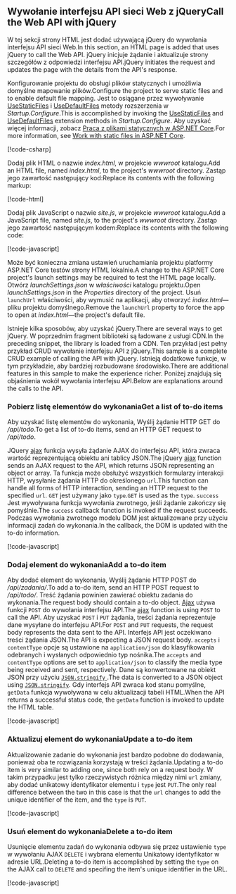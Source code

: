 ## <a name="call-the-web-api-with-jquery"></a><span data-ttu-id="ebafd-101">Wywołanie interfejsu API sieci Web z jQuery</span><span class="sxs-lookup"><span data-stu-id="ebafd-101">Call the Web API with jQuery</span></span>

<span data-ttu-id="ebafd-102">W tej sekcji strony HTML jest dodać używającą jQuery do wywołania interfejsu API sieci Web.</span><span class="sxs-lookup"><span data-stu-id="ebafd-102">In this section, an HTML page is added that uses jQuery to call the Web API.</span></span> <span data-ttu-id="ebafd-103">jQuery inicjuje żądanie i aktualizuje strony szczegółów z odpowiedzi interfejsu API.</span><span class="sxs-lookup"><span data-stu-id="ebafd-103">jQuery initiates the request and updates the page with the details from the API's response.</span></span>

<span data-ttu-id="ebafd-104">Konfigurowanie projektu do obsługi plików statycznych i umożliwia domyślne mapowanie plików.</span><span class="sxs-lookup"><span data-stu-id="ebafd-104">Configure the project to serve static files and to enable default file mapping.</span></span> <span data-ttu-id="ebafd-105">Jest to osiągane przez wywoływanie [UseStaticFiles](/dotnet/api/microsoft.aspnetcore.builder.staticfileextensions.usestaticfiles#Microsoft_AspNetCore_Builder_StaticFileExtensions_UseStaticFiles_Microsoft_AspNetCore_Builder_IApplicationBuilder_) i [UseDefaultFiles](/dotnet/api/microsoft.aspnetcore.builder.defaultfilesextensions.usedefaultfiles#Microsoft_AspNetCore_Builder_DefaultFilesExtensions_UseDefaultFiles_Microsoft_AspNetCore_Builder_IApplicationBuilder_) metody rozszerzenia w *Startup.Configure*.</span><span class="sxs-lookup"><span data-stu-id="ebafd-105">This is accomplished by invoking the [UseStaticFiles](/dotnet/api/microsoft.aspnetcore.builder.staticfileextensions.usestaticfiles#Microsoft_AspNetCore_Builder_StaticFileExtensions_UseStaticFiles_Microsoft_AspNetCore_Builder_IApplicationBuilder_) and [UseDefaultFiles](/dotnet/api/microsoft.aspnetcore.builder.defaultfilesextensions.usedefaultfiles#Microsoft_AspNetCore_Builder_DefaultFilesExtensions_UseDefaultFiles_Microsoft_AspNetCore_Builder_IApplicationBuilder_) extension methods in *Startup.Configure*.</span></span> <span data-ttu-id="ebafd-106">Aby uzyskać więcej informacji, zobacz [Praca z plikami statycznych w ASP.NET Core](xref:fundamentals/static-files).</span><span class="sxs-lookup"><span data-stu-id="ebafd-106">For more information, see [Work with static files in ASP.NET Core](xref:fundamentals/static-files).</span></span>

[!code-csharp[](../../tutorials/first-web-api/samples/2.0/TodoApi/Startup2.cs?name=snippet_Configure&highlight=3-4)]

<span data-ttu-id="ebafd-107">Dodaj plik HTML o nazwie *index.html*, w projekcie *wwwroot* katalogu.</span><span class="sxs-lookup"><span data-stu-id="ebafd-107">Add an HTML file, named *index.html*, to the project's *wwwroot* directory.</span></span> <span data-ttu-id="ebafd-108">Zastąp jego zawartość następujący kod:</span><span class="sxs-lookup"><span data-stu-id="ebafd-108">Replace its contents with the following markup:</span></span>

[!code-html[](../../tutorials/first-web-api/samples/2.0/TodoApi/wwwroot/index.html)]

<span data-ttu-id="ebafd-109">Dodaj plik JavaScript o nazwie *site.js*, w projekcie *wwwroot* katalogu.</span><span class="sxs-lookup"><span data-stu-id="ebafd-109">Add a JavaScript file, named *site.js*, to the project's *wwwroot* directory.</span></span> <span data-ttu-id="ebafd-110">Zastąp jego zawartość następującym kodem:</span><span class="sxs-lookup"><span data-stu-id="ebafd-110">Replace its contents with the following code:</span></span>

[!code-javascript[](../../tutorials/first-web-api/samples/2.0/TodoApi/wwwroot/site.js?name=snippet_SiteJs)]

<span data-ttu-id="ebafd-111">Może być konieczna zmiana ustawień uruchamiania projektu platformy ASP.NET Core testów strony HTML lokalnie.</span><span class="sxs-lookup"><span data-stu-id="ebafd-111">A change to the ASP.NET Core project's launch settings may be required to test the HTML page locally.</span></span> <span data-ttu-id="ebafd-112">Otwórz *launchSettings.json* w *właściwości* katalogu projektu.</span><span class="sxs-lookup"><span data-stu-id="ebafd-112">Open *launchSettings.json* in the *Properties* directory of the project.</span></span> <span data-ttu-id="ebafd-113">Usuń `launchUrl` właściwości, aby wymusić na aplikacji, aby otworzyć *index.html*&mdash;pliku projektu domyślnego.</span><span class="sxs-lookup"><span data-stu-id="ebafd-113">Remove the `launchUrl` property to force the app to open at *index.html*&mdash;the project's default file.</span></span>

<span data-ttu-id="ebafd-114">Istnieje kilka sposobów, aby uzyskać jQuery.</span><span class="sxs-lookup"><span data-stu-id="ebafd-114">There are several ways to get jQuery.</span></span> <span data-ttu-id="ebafd-115">W poprzednim fragment biblioteki są ładowane z usługi CDN.</span><span class="sxs-lookup"><span data-stu-id="ebafd-115">In the preceding snippet, the library is loaded from a CDN.</span></span> <span data-ttu-id="ebafd-116">Ten przykład jest pełny przykład CRUD wywołanie interfejsu API z jQuery.</span><span class="sxs-lookup"><span data-stu-id="ebafd-116">This sample is a complete CRUD example of calling the API with jQuery.</span></span> <span data-ttu-id="ebafd-117">Istnieją dodatkowe funkcje, w tym przykładzie, aby bardziej rozbudowane środowisko.</span><span class="sxs-lookup"><span data-stu-id="ebafd-117">There are additional features in this sample to make the experience richer.</span></span> <span data-ttu-id="ebafd-118">Poniżej znajdują się objaśnienia wokół wywołania interfejsu API.</span><span class="sxs-lookup"><span data-stu-id="ebafd-118">Below are explanations around the calls to the API.</span></span>

### <a name="get-a-list-of-to-do-items"></a><span data-ttu-id="ebafd-119">Pobierz listę elementów do wykonania</span><span class="sxs-lookup"><span data-stu-id="ebafd-119">Get a list of to-do items</span></span>

<span data-ttu-id="ebafd-120">Aby uzyskać listę elementów do wykonania, Wyślij żądanie HTTP GET do */api/todo*.</span><span class="sxs-lookup"><span data-stu-id="ebafd-120">To get a list of to-do items, send an HTTP GET request to */api/todo*.</span></span>

<span data-ttu-id="ebafd-121">JQuery [ajax](https://api.jquery.com/jquery.ajax/) funkcja wysyła żądanie AJAX do interfejsu API, która zwraca wartość reprezentującą obiektu ani tablicy JSON.</span><span class="sxs-lookup"><span data-stu-id="ebafd-121">The jQuery [ajax](https://api.jquery.com/jquery.ajax/) function sends an AJAX request to the API, which returns JSON representing an object or array.</span></span> <span data-ttu-id="ebafd-122">Ta funkcja może obsłużyć wszystkich formularzy interakcji HTTP, wysyłanie żądania HTTP do określonego `url`.</span><span class="sxs-lookup"><span data-stu-id="ebafd-122">This function can handle all forms of HTTP interaction, sending an HTTP request to the specified `url`.</span></span> <span data-ttu-id="ebafd-123">`GET` jest używany jako `type`.</span><span class="sxs-lookup"><span data-stu-id="ebafd-123">`GET` is used as the `type`.</span></span> <span data-ttu-id="ebafd-124">`success` Jest wywoływana funkcja wywołania zwrotnego, jeśli żądanie zakończy się pomyślnie.</span><span class="sxs-lookup"><span data-stu-id="ebafd-124">The `success` callback function is invoked if the request succeeds.</span></span> <span data-ttu-id="ebafd-125">Podczas wywołania zwrotnego modelu DOM jest aktualizowane przy użyciu informacji zadań do wykonania.</span><span class="sxs-lookup"><span data-stu-id="ebafd-125">In the callback, the DOM is updated with the to-do information.</span></span>

[!code-javascript[](../../tutorials/first-web-api/samples/2.0/TodoApi/wwwroot/site.js?name=snippet_GetData)]

### <a name="add-a-to-do-item"></a><span data-ttu-id="ebafd-126">Dodaj element do wykonania</span><span class="sxs-lookup"><span data-stu-id="ebafd-126">Add a to-do item</span></span>

<span data-ttu-id="ebafd-127">Aby dodać element do wykonania, Wyślij żądanie HTTP POST do */api/zadania/*.</span><span class="sxs-lookup"><span data-stu-id="ebafd-127">To add a to-do item, send an HTTP POST request to */api/todo/*.</span></span> <span data-ttu-id="ebafd-128">Treść żądania powinien zawierać obiektu zadania do wykonania.</span><span class="sxs-lookup"><span data-stu-id="ebafd-128">The request body should contain a to-do object.</span></span> <span data-ttu-id="ebafd-129">[Ajax](https://api.jquery.com/jquery.ajax/) używa funkcji `POST` do wywołania interfejsu API.</span><span class="sxs-lookup"><span data-stu-id="ebafd-129">The [ajax](https://api.jquery.com/jquery.ajax/) function is using `POST` to call the API.</span></span> <span data-ttu-id="ebafd-130">Aby uzyskać `POST` i `PUT` żądania, treści żądania reprezentuje dane wysyłane do interfejsu API.</span><span class="sxs-lookup"><span data-stu-id="ebafd-130">For `POST` and `PUT` requests, the request body represents the data sent to the API.</span></span> <span data-ttu-id="ebafd-131">Interfejs API jest oczekiwano treści żądania JSON.</span><span class="sxs-lookup"><span data-stu-id="ebafd-131">The API is expecting a JSON request body.</span></span> <span data-ttu-id="ebafd-132">`accepts` i `contentType` opcje są ustawione na `application/json` do klasyfikowania odebranych i wysłanych odpowiednio typ nośnika.</span><span class="sxs-lookup"><span data-stu-id="ebafd-132">The `accepts` and `contentType` options are set to `application/json` to classify the media type being received and sent, respectively.</span></span> <span data-ttu-id="ebafd-133">Dane są konwertowane na obiekt JSON przy użyciu [ `JSON.stringify` ](https://developer.mozilla.org/docs/Web/JavaScript/Reference/Global_Objects/JSON/stringify).</span><span class="sxs-lookup"><span data-stu-id="ebafd-133">The data is converted to a JSON object using [`JSON.stringify`](https://developer.mozilla.org/docs/Web/JavaScript/Reference/Global_Objects/JSON/stringify).</span></span> <span data-ttu-id="ebafd-134">Gdy interfejs API zwraca kod stanu pomyślne, `getData` funkcja wywoływana w celu aktualizacji tabeli HTML.</span><span class="sxs-lookup"><span data-stu-id="ebafd-134">When the API returns a successful status code, the `getData` function is invoked to update the HTML table.</span></span>

[!code-javascript[](../../tutorials/first-web-api/samples/2.0/TodoApi/wwwroot/site.js?name=snippet_AddItem)]

### <a name="update-a-to-do-item"></a><span data-ttu-id="ebafd-135">Aktualizuj element do wykonania</span><span class="sxs-lookup"><span data-stu-id="ebafd-135">Update a to-do item</span></span>

<span data-ttu-id="ebafd-136">Aktualizowanie zadanie do wykonania jest bardzo podobne do dodawania, ponieważ oba te rozwiązania korzystają w treści żądania.</span><span class="sxs-lookup"><span data-stu-id="ebafd-136">Updating a to-do item is very similar to adding one, since both rely on a request body.</span></span> <span data-ttu-id="ebafd-137">W takim przypadku jest tylko rzeczywistych różnica między nimi `url` zmiany, aby dodać unikatowy identyfikator elementu i `type` jest `PUT`.</span><span class="sxs-lookup"><span data-stu-id="ebafd-137">The only real difference between the two in this case is that the `url` changes to add the unique identifier of the item, and the `type` is `PUT`.</span></span>

[!code-javascript[](../../tutorials/first-web-api/samples/2.0/TodoApi/wwwroot/site.js?name=snippet_AjaxPut)]

### <a name="delete-a-to-do-item"></a><span data-ttu-id="ebafd-138">Usuń element do wykonania</span><span class="sxs-lookup"><span data-stu-id="ebafd-138">Delete a to-do item</span></span>

<span data-ttu-id="ebafd-139">Usunięcie elementu zadań do wykonania odbywa się przez ustawienie `type` w wywołaniu AJAX `DELETE` i wybrana elementu Unikatowy identyfikator w adresie URL.</span><span class="sxs-lookup"><span data-stu-id="ebafd-139">Deleting a to-do item is accomplished by setting the `type` on the AJAX call to `DELETE` and specifing the item's unique identifier in the URL.</span></span>

[!code-javascript[](../../tutorials/first-web-api/samples/2.0/TodoApi/wwwroot/site.js?name=snippet_AjaxDelete)]
